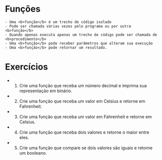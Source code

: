 # Funções
	- Uma <b>função</b> é um trecho de código isolado
	- Pode ser chamada várias vezes pelo programa ou por outra <b>função</b>
	- Quando apenas executa apenas um trecho de código pode ser chamada de <b>procedimento</b>
	- Uma <b>função</b> pode receber parâmetros que alteram sua execução
	- Uma <b>função</b> pode retornar um resultado.
# Exercícios
- 1. Crie uma função que receba um número decimal e imprima sua representação em binário.
- 2. Crie uma função que receba um valor em Celsius e retorne em Fahrenheit.
- 3. Crie uma função que receba um valor em Fahrenheit e retorne em Celsius.
- 4. Crie uma função que receba dois valores e retorne o maior entre eles.
- 5. Crie uma função que compare se dois valores são iguais e retorne um booleano.